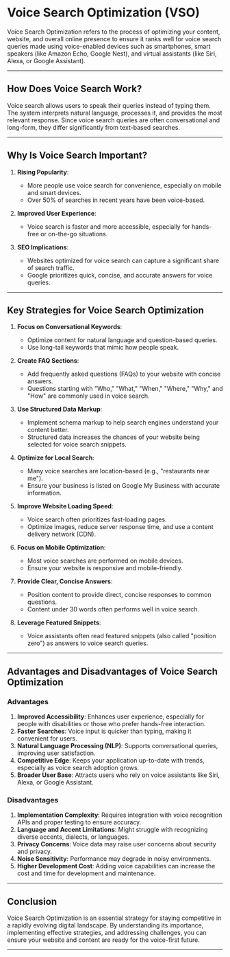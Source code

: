 # Voice Search Optimization (VSO)

Voice Search Optimization refers to the process of optimizing your content, website, and overall online presence to ensure it ranks well for voice search queries made using voice-enabled devices such as smartphones, smart speakers (like Amazon Echo, Google Nest), and virtual assistants (like Siri, Alexa, or Google Assistant).

---

## How Does Voice Search Work?

Voice search allows users to speak their queries instead of typing them. The system interprets natural language, processes it, and provides the most relevant response. Since voice search queries are often conversational and long-form, they differ significantly from text-based searches.

---

## Why Is Voice Search Important?

1. **Rising Popularity**:
   - More people use voice search for convenience, especially on mobile and smart devices.
   - Over 50% of searches in recent years have been voice-based.

2. **Improved User Experience**:
   - Voice search is faster and more accessible, especially for hands-free or on-the-go situations.

3. **SEO Implications**:
   - Websites optimized for voice search can capture a significant share of search traffic.
   - Google prioritizes quick, concise, and accurate answers for voice queries.

---

## Key Strategies for Voice Search Optimization

1. **Focus on Conversational Keywords**:
   - Optimize content for natural language and question-based queries.
   - Use long-tail keywords that mimic how people speak.

2. **Create FAQ Sections**:
   - Add frequently asked questions (FAQs) to your website with concise answers.
   - Questions starting with "Who," "What," "When," "Where," "Why," and "How" are commonly used in voice search.

3. **Use Structured Data Markup**:
   - Implement schema markup to help search engines understand your content better.
   - Structured data increases the chances of your website being selected for voice search snippets.

4. **Optimize for Local Search**:
   - Many voice searches are location-based (e.g., "restaurants near me").
   - Ensure your business is listed on Google My Business with accurate information.

5. **Improve Website Loading Speed**:
   - Voice search often prioritizes fast-loading pages.
   - Optimize images, reduce server response time, and use a content delivery network (CDN).

6. **Focus on Mobile Optimization**:
   - Most voice searches are performed on mobile devices.
   - Ensure your website is responsive and mobile-friendly.

7. **Provide Clear, Concise Answers**:
   - Position content to provide direct, concise responses to common questions.
   - Content under 30 words often performs well in voice search.

8. **Leverage Featured Snippets**:
   - Voice assistants often read featured snippets (also called "position zero") as answers to voice search queries.

---

## Advantages and Disadvantages of Voice Search Optimization

### Advantages

1. **Improved Accessibility**: Enhances user experience, especially for people with disabilities or those who prefer hands-free interaction.  
2. **Faster Searches**: Voice input is quicker than typing, making it convenient for users.  
3. **Natural Language Processing (NLP)**: Supports conversational queries, improving user satisfaction.  
4. **Competitive Edge**: Keeps your application up-to-date with trends, especially as voice search adoption grows.  
5. **Broader User Base**: Attracts users who rely on voice assistants like Siri, Alexa, or Google Assistant.  

### Disadvantages

1. **Implementation Complexity**: Requires integration with voice recognition APIs and proper testing to ensure accuracy.  
2. **Language and Accent Limitations**: Might struggle with recognizing diverse accents, dialects, or languages.  
3. **Privacy Concerns**: Voice data may raise user concerns about security and privacy.  
4. **Noise Sensitivity**: Performance may degrade in noisy environments.  
5. **Higher Development Cost**: Adding voice capabilities can increase the cost and time for development and maintenance.  

---

## Conclusion

Voice Search Optimization is an essential strategy for staying competitive in a rapidly evolving digital landscape. By understanding its importance, implementing effective strategies, and addressing challenges, you can ensure your website and content are ready for the voice-first future.

---
